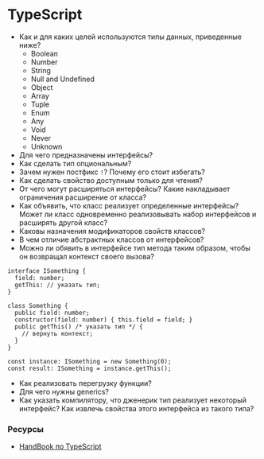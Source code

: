 # TypeScript

* Как и для каких целей используются типы данных, приведенные ниже?
  * Boolean
  * Number
  * String
  * Null and Undefined
  * Object
  * Array
  * Tuple
  * Enum
  * Any
  * Void
  * Never
  * Unknown
* Для чего предназначены интерфейсы? 
* Как сделать тип опциональным?
* Зачем нужен постфикс ` ! `? Почему его стоит избегать?
* Как сделать свойство доступным только для чтения? 
* От чего могут расширяться интерфейсы? Какие накладывает ограничения расширение от класса? 
* Как объявить, что класс реализует определенные интерфейсы? Может ли класс одновременно реализовывать набор интерфейсов и расширять другой класс? 
* Каковы назначения модификаторов свойств классов?
* В чем отличие абстрактных классов от интерфейсов?
* Можно ли обявить в интерфейсе тип метода таким образом, чтобы он возвращал контекст своего вызова?
```
interface ISomething {
  field: number;
  getThis: // указать тип;
}

class Something {
  public field: number;
  constructor(field: number) { this.field = field; }
  public getThis() /* указать тип */ {
    // вернуть контекст;
  }
}

const instance: ISomething = new Something(0);
const result: ISomething = instance.getThis();
```
* Как реализовать перегрузку функции?
* Для чего нужны generics?
* Как указать компилятору, что дженерик тип реализует некоторый интерфейс? Как извлечь свойства этого интерфейса из такого типа?

### Ресурсы
* [HandBook по TypeScript](https://www.typescriptlang.org/docs/handbook/basic-types.html)
